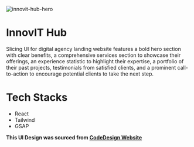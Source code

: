![innovit-hub-hero](https://github.com/blue0316/innovit-hub/assets/108970537/96372c54-939d-4666-a0a6-220558516d56)

# InnovIT Hub

Slicing UI for digital agency landing website features a bold hero section with clear benefits, a comprehensive services section to showcase their offerings, an experience statistic to highlight their expertise, a portfolio of their past projects, testimonials from satisfied clients, and a prominent call-to-action to encourage potential clients to take the next step.

# Tech Stacks
- React
- Tailwind
- GSAP

**This UI Design was sourced from [CodeDesign Website](https://codedesign.dev/challenge/innovit-hub)**
